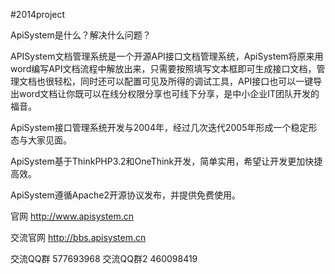 #2014project

ApiSystem是什么？解决什么问题？

APISystem文档管理系统是一个开源API接口文档管理系统，ApiSystem将原来用word编写API文档流程中解放出来，只需要按照填写文本框即可生成接口文档，管理文档也很轻松，同时还可以配置可见及所得的调试工具，API接口也可以一键导出word文档让你既可以在线分权限分享也可线下分享，是中小企业IT团队开发的福音。

ApiSystem接口管理系统开发与2004年，经过几次迭代2005年形成一个稳定形态与大家见面。

ApiSystem基于ThinkPHP3.2和OneThink开发，简单实用，希望让开发更加快捷高效。

ApiSystem遵循Apache2开源协议发布，并提供免费使用。



官网 http://www.apisystem.cn

交流官网 http://bbs.apisystem.cn

交流QQ群 577693968 交流QQ群2 460098419
